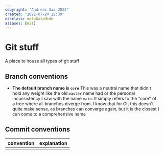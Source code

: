 ```yaml
---
copyright: "Andreas Sas 2022"
created: "2022-07-24 22:39"
cssclass: metaDataHide
aliases: [Git]
---
```


# Git stuff
A place to house all types of git stuff
## Branch conventions
- **The default branch name is `core`**
  This was a neutral name that didn't hold any weight like the old `master` name had or the personal inconsistency I saw with the name `main`. 
  It simply refers to the "core" of a tree where all branches diverge from. I know that for Git this doesn't quite make sense, as branches can converge again, but it is the closest I can come to a comprehensive name

## Commit conventions
| convention | explanation |
|:----------:|:----------- |
|            |             |